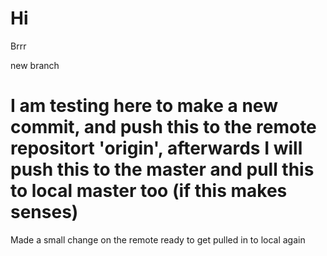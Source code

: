 # Hi

Brrr

new branch

# I am testing here to make a new commit, and push this to the remote repositort 'origin', afterwards I will push this to the master and pull this to local master too (if this makes senses)

Made a small change on the remote ready to get pulled in to local again
